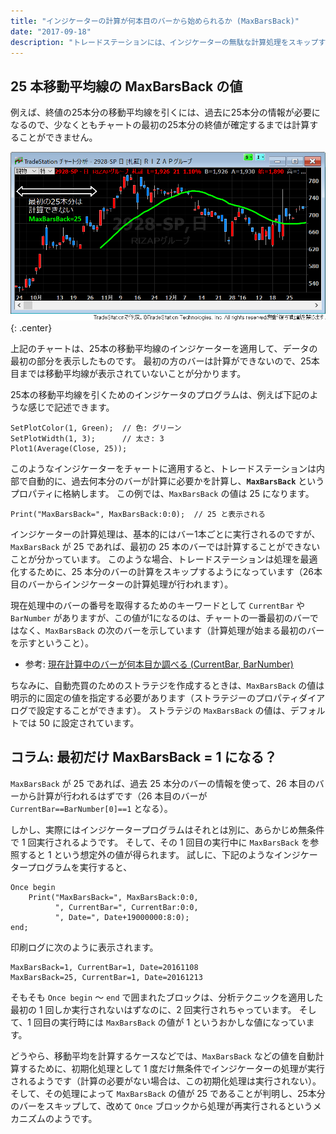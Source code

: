 ```yaml
---
title: "インジケーターの計算が何本目のバーから始められるか (MaxBarsBack)"
date: "2017-09-18"
description: "トレードステーションには、インジケーターの無駄な計算処理をスキップするために、MaxBarsBack という仕組みが搭載されています。"
---
```


25 本移動平均線の MaxBarsBack の値
----

例えば、終値の25本分の移動平均線を引くには、過去に25本分の情報が必要になるので、少なくともチャートの最初の25本分の終値が確定するまでは計算することができません。

![max-bars-back.png](./max-bars-back.png){: .center}

上記のチャートは、25本の移動平均線のインジケーターを適用して、データの最初の部分を表示したものです。
最初の方のバーは計算ができないので、25本目までは移動平均線が表示されていないことが分かります。

25本の移動平均線を引くためのインジケータのプログラムは、例えば下記のような感じで記述できます。

~~~
SetPlotColor(1, Green);  // 色: グリーン
SetPlotWidth(1, 3);      // 太さ: 3
Plot1(Average(Close, 25));
~~~

<div class="note"
ラインを価格のチャートに重ねて表示するには、インジケーターのプロパティ設定で、スケール位置を「元データに軸を合わせる」に設定しておく必要があることに注意してください。
</div>

このようなインジケーターをチャートに適用すると、トレードステーションは内部で自動的に、過去何本分のバーが計算に必要かを計算し、**`MaxBarsBack`** というプロパティに格納します。
この例では、`MaxBarsBack` の値は 25 になります。

~~~
Print("MaxBarsBack=", MaxBarsBack:0:0);  // 25 と表示される
~~~

インジケーターの計算処理は、基本的にはバー1本ごとに実行されるのですが、`MaxBarsBack` が 25 であれば、最初の 25 本のバーでは計算することができないことが分かっています。
このような場合、トレードステーションは処理を最適化するために、25 本分のバーの計算をスキップするようになっています（26本目のバーからインジケーターの計算処理が行われます）。

現在処理中のバーの番号を取得するためのキーワードとして `CurrentBar` や `BarNumber` がありますが、この値が1になるのは、チャートの一番最初のバーではなく、`MaxBarsBack` の次のバーを示しています（計算処理が始まる最初のバーを示すということ）。

- 参考: [現在計算中のバーが何本目か調べる (CurrentBar, BarNumber)](current-bar.html)

ちなみに、自動売買のためのストラテジを作成するときは、`MaxBarsBack` の値は明示的に固定の値を指定する必要があります（ストラテジーのプロパティダイアログで設定することができます）。
ストラテジの `MaxBarsBack` の値は、デフォルトでは 50 に設定されています。


コラム: 最初だけ MaxBarsBack = 1 になる？
----

`MaxBarsBack` が 25 であれば、過去 25 本分のバーの情報を使って、26 本目のバーから計算が行われるはずです（26 本目のバーが `CurrentBar==BarNumber[0]==1` となる）。

しかし、実際にはインジケータープログラムはそれとは別に、あらかじめ無条件で 1 回実行されるようです。
そして、その 1 回目の実行中に  `MaxBarsBack` を参照すると 1 という想定外の値が得られます。
試しに、下記のようなインジケータープログラムを実行すると、

~~~
Once begin
    Print("MaxBarsBack=", MaxBarsBack:0:0,
          ", CurrentBar=", CurrentBar:0:0,
          ", Date=", Date+19000000:8:0);
end;
~~~

印刷ログに次のように表示されます。

~~~
MaxBarsBack=1, CurrentBar=1, Date=20161108
MaxBarsBack=25, CurrentBar=1, Date=20161213
~~~

そもそも `Once begin` ～ `end` で囲まれたブロックは、分析テクニックを適用した最初の 1 回しか実行されないはずなのに、2 回実行されちゃっています。
そして、1 回目の実行時には `MaxBarsBack` の値が 1 というおかしな値になっています。

どうやら、移動平均を計算するケースなどでは、`MaxBarsBack` などの値を自動計算するために、初期化処理として 1 度だけ無条件でインジケーターの処理が実行されるようです（計算の必要がない場合は、この初期化処理は実行されない）。
そして、その処理によって `MaxBarsBack` の値が 25 であることが判明し、25本分のバーをスキップして、改めて `Once` ブロックから処理が再実行されるというメカニズムのようです。

